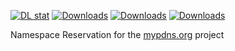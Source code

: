 [![DL stat](https://img.shields.io/pypi/v/mypdns.png)](https://pypi.org/project/mypdns)
[![Downloads](https://static.pepy.tech/personalized-badge/mypdns?period=total&units=none&left_color=black&right_color=brightgreen&left_text=Downloads)](https://pepy.tech/project/mypdns)
[![Downloads](https://static.pepy.tech/personalized-badge/mypdns?period=month&units=none&left_color=black&right_color=brightgreen&left_text=Downloads)](https://pepy.tech/project/mypdns)
[![Downloads](https://static.pepy.tech/personalized-badge/mypdns?period=week&units=none&left_color=black&right_color=brightgreen&left_text=Downloads)](https://pepy.tech/project/mypdns)


Namespace Reservation for the [mypdns.org](https://mypdns.org/python/mypdns) project
